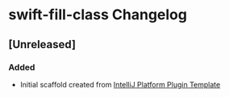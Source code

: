 <!-- Keep a Changelog guide -> https://keepachangelog.com -->

# swift-fill-class Changelog

## [Unreleased]
### Added
- Initial scaffold created from [IntelliJ Platform Plugin Template](https://github.com/JetBrains/intellij-platform-plugin-template)
